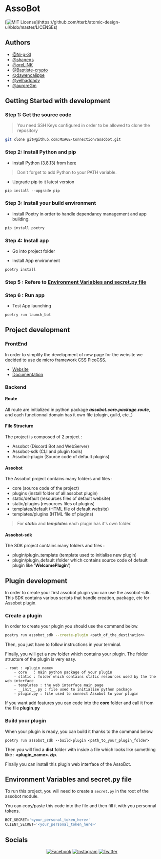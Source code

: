 # AssoBot

[![MIT License](https://img.shields.io/apm/l/atomic-design-ui.svg?)](https://github.com/tterb/atomic-design-ui/blob/master/LICENSEs)


## Authors

- [@Ni-g-3l](https://www.github.com/Ni-g-3l)
- [@shapeqs](https://www.github.com/shapeqs)
- [@oreLINK](https://www.github.com/oreLINK)
- [@Baptiste-crypto](https://www.github.com/Baptiste-crypto)
- [@dawencalippe](https://www.github.com/dawencalippe)
- [@yelhaddady](https://www.github.com/yelhaddady)
- [@auroreGm](https://www.github.com/auroreGm)


## Getting Started with development

### Step 1: Get the source code

> You need SSH Keys configured in order to be allowed to clone the repository

```bash
git clone git@github.com:MIAGE-Connection/assobot.git
```

### Step 2: Install Python and pip 

* Install Python (3.8.13) from [here](https://www.python.org/downloads/release/python-3813/)

> Don't forget to add Python to your PATH variable.

* Upgrade pip to it latest version 

```powershell
pip install --upgrade pip
```

### Step 3: Install your build environment

* Install Poetry in order to handle dependancy management and app building.

```powershell
pip install poetry
```

### Step 4: Install app

* Go into project folder

* Install App environment 

```powershell
poetry install
```

### Step 5 : Refere to [Environment Variables and secret.py file](#environment-variables-and-secret.py-file)

### Step 6 : Run app

* Test App launching

```python
poetry run launch_bot
```

## Project development

### FrontEnd

In order to simplify the development of new page for the website we decided to use de micro framework CSS PicoCSS. 

* [Website](https://picocss.com)
* [Documentation](https://picocss.com/docs/)

### Backend

#### Route 

All route are initialized in python package ***assobot.core.package.route***, and each functionnal domain has it own file (plugin, guild, etc..)

#### File Structure

The project is composed of 2 project :

- Assobot (Discord Bot and WebServer)
- Assobot-sdk (CLI and plugin tools)
- Assobot-plugin (Source code of default plugins)

#### Assobot

The Assobot project contains many folders and files :
- core (source code of the project)
- plugins (install folder of all assobot plugin)
- static/default (resources files of default website)
- static/plugins (resources files of plugins)
- templates/default (HTML file of default website)
- templates/plugins (HTML file of plugins)

> For ***static*** and ***templates*** each plugin has it's own folder.

#### Assobot-sdk

The SDK project contains many folders and files :
- plugin/plugin_template (template used to initialise new plugin)
- plugin/plugin_default (folder which contains source code of default plugin like '**WelcomePlugin**')

## Plugin development

In order to create your first assobot plugin you can use the assobot-sdk. This SDK contains various scripts that handle creation, package, etc for Assobot plugin.

### Create a plugin

In order to create your plugin you should use the command below.

```bash
poetry run assobot_sdk --create-plugin <path_of_the_destination>
```

Then, you just have to follow instructions in your terminal. 

Finally, you will get a new folder which contains your plugin. The folder structure of the plugin is very easy. 

```
- root : <plugin_name>
    - core   : main python package of your plugin
    - static : folder which contains static resources used by the the web interface
    - templates : the web interface main page
    - __init__.py : file used to initialise python package
    - plugin.py : file used to connect Assobot to your plugin
```

If you want add features you can code into the **core** folder and call it from the file **plugin.py**

### Build your plugin

When your plugin is ready, you can build it thanks to the command below.

```
poetry run assobot_sdk --build-plugin <path_to_your_plugin_folder>
```
Then you will find a **dist** folder with inside a file which looks like something like : **<plugin_name>.zip**. 

Finally you can install this plugin web interface of the AssoBot.

## Environment Variables and secret.py file

To run this project, you will need to create a ```secret.py``` in the root of the assobot module.

You can copy/paste this code into the file and then fill it with you personnal tokens.

```python
BOT_SECRET='<your_personal_token_here>'
CLIENT_SECRET='<your_personal_token_here>'
```

## Socials

<center>

[![Facebook](https://img.shields.io/twitter/url?color=232374E1&label=Facebook&logo=Facebook&logoColor=%232374E1&style=for-the-badge&url=https%3A%2F%2Fwww.facebook.com%2Fmiageconnection%2F)](https://www.facebook.com/miageconnection)
[![Instagram](https://img.shields.io/twitter/url?color=232374E1&label=Instagram&logo=instagram&style=for-the-badge&url=https%3A%2F%2Fwww.instagram.com%2Fmiageconnection)](https://www.instagram.com/miageconnection/)
[![Twitter](https://img.shields.io/twitter/url?color=232374E1&label=Twitter&logo=twitter&style=for-the-badge&url=https%3A%2F%2Ftwitter.com%2Fmiageconnection)](https://twitter.com/MIAGEConnection)

</center>